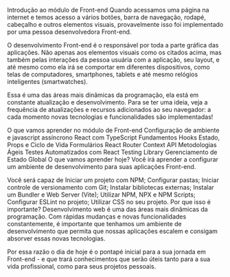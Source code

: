 Introdução ao módulo de Front-end
Quando acessamos uma página na internet e temos acesso a vários botões, barra de navegação, rodapé,
 cabeçalho e outros elementos visuais, provavelmente isso foi implementado por uma pessoa desenvolvedora Front-end.

O desenvolvimento Front-end é o responsável por toda a parte gráfica das aplicações. Não apenas aos 
elementos visuais como os citados acima, mas também pelas interações da pessoa usuária com a aplicação, seu layout, e até mesmo como ela irá se comportar em diferentes dispositivos, 
como telas de computadores, smartphones, tablets e até mesmo relógios inteligentes (smartwatches).

Essa é uma das áreas mais dinâmicas da programação, ela está em constante atualização e desenvolvimento. 
Para se ter uma ideia, veja a frequência de atualizações e recursos adicionados ao seu navegador: a cada momento novas tecnologias e funcionalidades são implementadas!

O que vamos aprender no módulo de Front-end
Configuração de ambiente e javascript assíncrono
React com TypeScript
Fundamentos
Hooks
Estado, Props e Ciclo de Vida
Formulários
React Router
Context API
Metodologias Ágeis
Testes Automatizados com React Testing Library
Gerenciamento de Estado Global
O que vamos aprender hoje?
Você irá aprender a configurar um ambiente de desenvolvimento para suas aplicações Front-end.

Você será capaz de
Iniciar um projeto com NPM;
Configurar pastas;
Iniciar controle de versionamento com Git;
Instalar bibliotecas externas;
Instalar um Bundler e Web Server (Vite);
Utilizar NPM, NPX e NPM Scripts;
Configurar ESLint no projeto;
Utilizar CSS no seu projeto.
Por que isso é importante?
Desenvolvimento web é uma das áreas mais dinâmicas da programação.
 Com rápidas mudanças e novas funcionalidades constantemente, 
 é importante que tenhamos um ambiente de desenvolvimento que permita que nossas aplicações escalem e consigam absorver essas novas tecnologias.

Por essa razão o dia de hoje é o pontapé inicial para a sua jornada em Front-end - 
e que trará conhecimentos que serão úteis tanto para a sua vida profissional, como para seus projetos pessoais.

